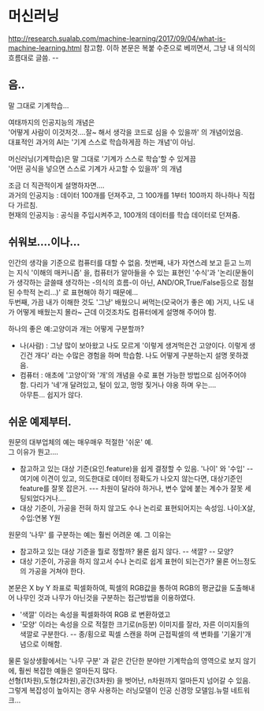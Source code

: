 # 머신러닝
http://research.sualab.com/machine-learning/2017/09/04/what-is-machine-learning.html 참고함. 이하 본문은 복붙 수준으로 베끼면서, 그냥 내 의식의 흐름대로 글씀.  --
## 음..
말 그대로 기계학습...

여태까지의 인공지능의 개념은  
'어떻게 사람이 이것저것....잘~ 해서 생각을 코드로 심을 수 있을까' 의 개념이었음.  
대표적인 과거의 AI는 '기계 스스로 학습하게끔 하는 개념'이 아님.  

머신러닝(기계학습)은 말 그대로 '기계가 스스로 학습'할 수 있게끔  
'어떤 공식을 넣으면 스스로 기계가 사고할 수 있을까' 의 개념  

조금 더 직관적이게 설명하자면....  
과거의 인공지능 : 데이터 100개를 던져주고, 그 100개를 1부터 100까지 하나하나 직접 다 가르침.  
현재의 인공지능 : 공식을 주입시켜주고, 100개의 데이터를 학습 데이터로 던져줌.  


## 쉬워보....이나...
인간의 생각을 기준으로 컴퓨터를 대할 수 없음.
첫번째, 내가 자연스레 보고 듣고 느끼는 지식 '이해의 매커니즘' 을, 컴퓨터가 알아들을 수 있는 표현인 '수식'과 '논리(문돌이가 생각하는 글쓸때 생각하는 -의식의 흐름-이 아닌, AND/OR,True/False등으로 점철된 수학적 논리...)' 로 표현해야 하기 때문에...  
두번째, 가끔 내가 이해한 것도 '그냥' 배웠으니 써먹는(모국어가 좋은 예) 거지, 나도 내가 어떻게 배웠는지 몰라~ 근데 이것조차도 컴퓨터에게 설명해 주어야 함.  

하나의 좋은 예:고양이과 개는 어떻게 구분할까?  
- 나(사람) : 그냥 많이 보아왔고 나도 모르게 '이렇게 생겨먹은건 고양이다. 이렇게 생긴건 개다' 라는 수많은 경험을 하며 학습함. 나도 어떻게 구분하는지 설명 못하겠음.
- 컴퓨터 : 애초에 '고양이'와 '개'의 개념을 수로 표현 가능한 방법으로 심어주어야 함. 다리가 '네'개 달려있고, 털이 있고, 멍멍 짖거나 야옹 하며 우는....  
아무튼... 쉽지가 않다.



## 쉬운 예제부터.
원문의 대부업체의 예는 매우매우 적절한 '쉬운' 예.  
그 이유가 뭔고....  
- 참고하고 있는 대상 기준(요인.feature)을 쉽게 결정할 수 있음. '나이' 와 '수입'
-- 여기에 이견이 있고, 의도한대로 데이터 정확도가 나오지 않는다면, 대상기준인 feature를 잘못 잡은거.
--- 차원이 달라야 하거나, 변수 앞에 붙는 계수가 잘못 세팅되었다거나....
- 대상 기준이, 가공을 전혀 하지 않고도 수나 논리로 표현되어지는 속성임. 나이:X살, 수입:연봉 Y원


원문의 '나무' 를 구분하는 예는 훨씬 어려운 예.
그 이유는
- 참고하고 있는 대상 기준을 뭘로 정할까? 물론 쉽지 않다.
-- 색깔? 
-- 모양?
- 대상 기준이, 가공을 하지 않고서 수나 논리로 쉽게 표현이 되는건가? 물론 어느정도의 가공을 거쳐야 한다.

본문은 X by Y 좌표로 픽셀화하여, 픽셀의 RGB값을 통하여 RGB의 평균값을 도출해내어 나무인 것과 나무가 아닌것을 구분하는 접근방법을 이용하였다.
- '색깔' 이라는 속성을 픽셀화하여 RGB 로 변환하였고
- '모양' 이라는 속성을 으로 적절한 크기로(n등분) 이미지를 잘라, 자른 이미지들의 색깔로 구분한다.
-- 종/횡으로 픽셀 스캔을 하며 근접픽셀의 색 변화를 '기울기'개념으로 이해함.



물론 일상생활에서는 '나무 구분' 과 같은 간단한 분야만 기계학습의 영역으로 보지 않기에, 훨씬 복잡한 예들은 얼마든지 많다.  
선형(1차원),도형(2차원),공간(3차원) 을 벗어난, n차원까지 얼마든지 넘어갈 수 있음.  
그렇게 복잡성이 높아지는 경우 사용하는 러닝모델이 인공 신경망 모델임.뉴럴 네트워크...






